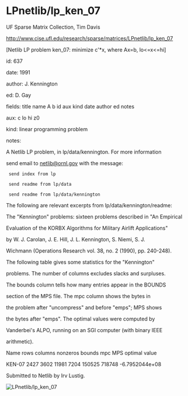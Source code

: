 # LPnetlib/lp_ken_07

 UF Sparse Matrix Collection, Tim Davis

 http://www.cise.ufl.edu/research/sparse/matrices/LPnetlib/lp_ken_07

 [Netlib LP problem ken_07: minimize c'*x, where Ax=b, lo<=x<=hi]

 id: 637

 date: 1991

 author: J. Kennington

 ed: D. Gay

 fields: title name A b id aux kind date author ed notes

 aux: c lo hi z0

 kind: linear programming problem

 notes:

 A Netlib LP problem, in lp/data/kennington.  For more information             

 send email to netlib@ornl.gov with the message:                               

                                                                               

 	 send index from lp                                                          

 	 send readme from lp/data                                                    

 	 send readme from lp/data/kennington                                         

                                                                               

 The following are relevant excerpts from lp/data/kennington/readme:           

                                                                               

 The "Kennington" problems: sixteen problems described in "An Empirical        

 Evaluation of the KORBX Algorithms for Military Airlift Applications"         

 by W. J. Carolan, J. E. Hill, J. L. Kennington, S. Niemi, S. J.               

 Wichmann (Operations Research vol. 38, no. 2 (1990), pp. 240-248).            

                                                                               

 The following table gives some statistics for the "Kennington"                

 problems.  The number of columns excludes slacks and surpluses.               

 The bounds column tells how many entries appear in the BOUNDS                 

 section of the MPS file.  The mpc column shows the bytes in                   

 the problem after "uncompress" and before "emps"; MPS shows                   

 the bytes after "emps".  The optimal values were computed by                  

 Vanderbei's ALPO, running on an SGI computer (with binary IEEE                

 arithmetic).                                                                  

                                                                               

 Name       rows  columns  nonzeros  bounds      mpc      MPS     optimal value

 KEN-07     2427    3602     11981     7204    150525    718748  -6.7952044e+08

                                                                               

 Submitted to Netlib by Irv Lustig.                                            

                                                                               

![LPnetlib/lp_ken_07](http://www2.research.att.com/~yifanhu/GALLERY/GRAPHS/GIF_SMALL/LPnetlib@lp_ken_07.gif)